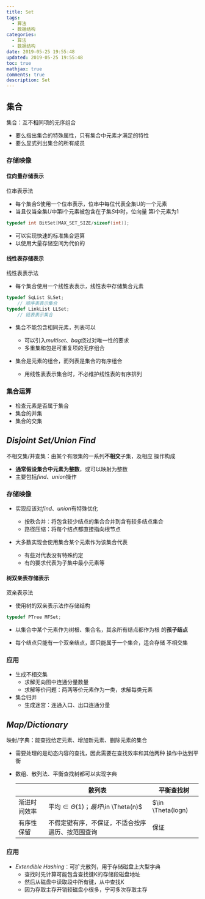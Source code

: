 ```yaml
---
title: Set
tags:
  - 算法
  - 数据结构
categories:
  - 算法
  - 数据结构
date: 2019-05-25 19:55:48
updated: 2019-05-25 19:55:48
toc: true
mathjax: true
comments: true
description: Set
---
```


##	集合

集合：互不相同项的无序组合

-	要么指出集合的特殊属性，只有集合中元素才满足的特性
-	要么显式列出集合的所有成员

###	存储映像

####	位向量存储表示

位串表示法

-	每个集合S使用一个位串表示，位串中每位代表全集U的一个元素
-	当且仅当全集$U$中第i个元素被包含在子集$S$中时，位向量
	第i个元素为1

```c
typedef int BitSet[MAX_SET_SIZE/sizeof(int)];
```

-	可以实现快速的标准集合运算
-	以使用大量存储空间为代价的

####	线性表存储表示

线性表表示法

-	每个集合使用一个线性表表示，线性表中存储集合元素

```c
typedef SqList SLSet;
	// 顺序表表示集合
typedef LinkList LLSet;
	// 链表表示集合
```

-	集合不能包含相同元素，列表可以

	-	可以引入*multiset*、*bag*绕过对唯一性的要求
	-	多重集和包是可重复项的无序组合

-	集合是元素的组合，而列表是集合的有序组合

	-	用线性表表示集合时，不必维护线性表的有序排列

###	集合运算

-	检查元素是否属于集合
-	集合的并集
-	集合的交集

##	*Disjoint Set/Union Find*

不相交集/并查集：由某个有限集的一系列**不相交**子集，及相应
操作构成

-	**通常假设集合中元素为整数**，或可以映射为整数
-	主要包括*find*、*union*操作

###	存储映像

-	实现应该对*find*、*union*有特殊优化

	-	按秩合并：将包含较少结点的集合合并到含有较多结点集合
	-	路径压缩：将每个结点都直接指向根节点

-	大多数实现会使用集合某个元素作为该集合代表

	-	有些对代表没有特殊约定
	-	有的要求代表为子集中最小元素等

####	树双亲表存储表示

双亲表示法

-	使用树的双亲表示法作存储结构

```c
typedef PTree MFSet;
```

-	以集合中某个元素作为树根、集合名，其余所有结点都作为根
	的**孩子结点**

-	每个结点只能有一个双亲结点，即只能属于一个集合，适合存储
	不相交集

###	应用

-	生成不相交集
	-	求解无向图中连通分量数量
	-	求解等价问题：两两等价元素作为一类，求解每类元素
-	集合归并
	-	生成迷宫：连通入口、出口连通分量

##	*Map/Dictionary*

映射/字典：能查找给定元素、增加新元素、删除元素的集合

-	需要处理的是动态内容的查找，因此需要在查找效率和其他两种
	操作中达到平衡

-	数组、散列法、平衡查找树都可以实现字典

	||散列表|平衡查找树|
	|-----|-----|------|
	|渐进时间效率|平均$\in \Theta(1)；最坏$\in \Theta(n)$|$\in \Theta(logn)|
	|有序性保留|不假定键有序，不保证，不适合按序遍历、按范围查询|保证|

###	应用

-	*Extendible Hashing*：可扩充散列，用于存储磁盘上大型字典
	-	查找时先计算可能包含查找键K的存储段磁盘地址
	-	然后从磁盘中读取段中所有键，从中查找K
	-	因为存取主存开销较磁盘小很多，宁可多次存取主存


